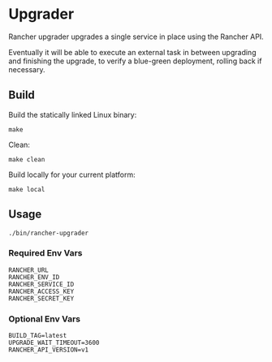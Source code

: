 Upgrader
========

Rancher upgrader upgrades a single service in place using the Rancher API.

Eventually it will be able to execute an external task in between upgrading and finishing the upgrade, to verify a blue-green deployment, rolling back if necessary.

Build
-----

Build the statically linked Linux binary:

```
make
```

Clean:

```
make clean
```

Build locally for your current platform:

```
make local
```

Usage
-----

`./bin/rancher-upgrader`

### Required Env Vars

```
RANCHER_URL
RANCHER_ENV_ID
RANCHER_SERVICE_ID
RANCHER_ACCESS_KEY
RANCHER_SECRET_KEY
```

### Optional Env Vars

```
BUILD_TAG=latest
UPGRADE_WAIT_TIMEOUT=3600
RANCHER_API_VERSION=v1
```
